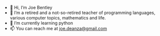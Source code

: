 - 👋 Hi, I’m Joe Bentley
- 👀 I’m a retired and a not-so-retired teacher of programming languages, various computer topics, mathematics and life.
- 🌱 I’m currently learning python
- 📫 You can reach me at joe.deanza@gmail.com
<!---

